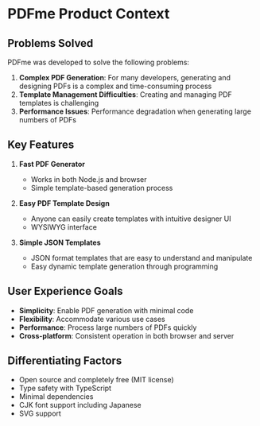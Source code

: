 # PDFme Product Context

## Problems Solved

PDFme was developed to solve the following problems:

1. **Complex PDF Generation**: For many developers, generating and designing PDFs is a complex and time-consuming process
2. **Template Management Difficulties**: Creating and managing PDF templates is challenging
3. **Performance Issues**: Performance degradation when generating large numbers of PDFs

## Key Features

1. **Fast PDF Generator**
   - Works in both Node.js and browser
   - Simple template-based generation process

2. **Easy PDF Template Design**
   - Anyone can easily create templates with intuitive designer UI
   - WYSIWYG interface

3. **Simple JSON Templates**
   - JSON format templates that are easy to understand and manipulate
   - Easy dynamic template generation through programming

## User Experience Goals

- **Simplicity**: Enable PDF generation with minimal code
- **Flexibility**: Accommodate various use cases
- **Performance**: Process large numbers of PDFs quickly
- **Cross-platform**: Consistent operation in both browser and server

## Differentiating Factors

- Open source and completely free (MIT license)
- Type safety with TypeScript
- Minimal dependencies
- CJK font support including Japanese
- SVG support
